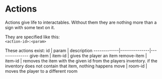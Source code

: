 # Actions
Actions give life to interactables. Without them they are nothing more than a sign with some text on it.

They are specified like this:  
`<action-id>:<param>`

These actions exist:
 id          | param         | description
-------------|---------------|---------------
give-item    | item-id       | gives the player an item
remove-item  | item-id       | removes the item with the given id from the players inventory. if the inventory does not contain that item, nothing happens
move         | room-id       | moves the player to a different room
